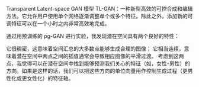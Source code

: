 

<!--
 * @version:
 * @Author:  StevenJokess https://github.com/StevenJokess
 * @Date: 2020-11-27 20:57:10
 * @LastEditors:  StevenJokess https://github.com/StevenJokess
 * @LastEditTime: 2020-11-27 20:59:17
 * @Description:
 * @TODO::
 * @Reference:https://wangsp.blog.csdn.net/article/details/83477553
-->

Transparent Latent-space GAN 模型
TL-GAN：一种新型高效的可控合成和编辑方法。它允许用户使用单个网络逐渐调整单个或多个特征。除此之外，添加新的可调特征可以在一个小时之内非常高效地完成。

通过用预训练的 pg-GAN 进行实验，我发现潜在空间具有两个良好的特性：

它很稠密，这意味着空间汇总的大多数点能够生成合理的图像；
它相当连续，意味着潜在空间中两点之间的插值通常会导致相应图像的平滑过渡。
考虑到这两点，我觉得可以在潜在空间中找到能够预测我们关心的特征（如，女性-男性）的方向。如果是这样的话，我们可以把这些方向的单位向量用作控制生成过程（更男性化或更女性化）的特征轴。


